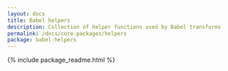 ```yaml
---
layout: docs
title: Babel helpers
description: Collection of helper functions used by Babel transforms
permalink: /docs/core-packages/helpers
package: babel-helpers
---
```


{% include package_readme.html %}
